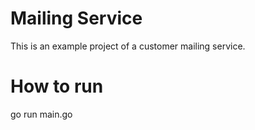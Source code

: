 # Mailing Service

This is an example project of a customer mailing service. 

# How to run

go run main.go 

